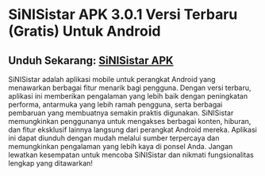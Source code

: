 ﻿

# SiNISistar APK 3.0.1 Versi Terbaru (Gratis) Untuk Android

##  Unduh Sekarang: [SiNISistar APK](https://byvn.net/zhXn)
SiNISistar adalah aplikasi mobile untuk perangkat Android yang menawarkan berbagai fitur menarik bagi pengguna. Dengan versi terbaru, aplikasi ini memberikan pengalaman yang lebih baik dengan peningkatan performa, antarmuka yang lebih ramah pengguna, serta berbagai pembaruan yang membuatnya semakin praktis digunakan. SiNISistar memungkinkan penggunanya untuk mengakses berbagai konten, hiburan, dan fitur eksklusif lainnya langsung dari perangkat Android mereka. Aplikasi ini dapat diunduh dengan mudah melalui sumber terpercaya dan memungkinkan pengalaman yang lebih kaya di ponsel Anda. Jangan lewatkan kesempatan untuk mencoba SiNISistar dan nikmati fungsionalitas lengkap yang ditawarkan!


